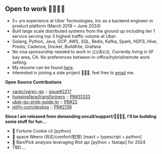 ## Open to work 👩🏻‍💻👋

- 5+ yrs experience at Uber Technologies, Inc as a backend engineer in product platform (March 2019 ~ June 2024)
- Built large scale distributed systems from the ground up including tier 1 service serving top 3 highest traffic volume at Uber.
- Golang, Python, Java, GCP, AWS, SQL, Redis, Kafka, Spark, HDFS, Hive, Presto, Cadence, Docker, BuildKite, Grafana
- No visa sponsorship needed to work in 🇺🇸&🇰🇷. Currently living in SF bay area, CA. No preferences between in-office/hybrid/remote work setting.
- My resume can be found [here](https://github.com/unscrew/unscrew/blob/main/kim_resume_2024.pdf).
- Interested in joining a side project 🙋🏻‍♀️, feel free to [email](mailto:chloe.minkyung.k@gmail.com) me.


**Open Source Contributions**
- [yarpc/yarpc-go](https://github.com/yarpc/yarpc-go) :: [issue#2217](https://github.com/yarpc/yarpc-go/issues/2217) 
- [huggingface/transformers](https://github.com/huggingface/transformers) :: [PR#31333](https://github.com/huggingface/transformers/pull/31333)
- [uber-go-style-guide-kr](https://github.com/TangoEnSkai/uber-go-style-guide-kr) :: [PR#22](https://github.com/TangoEnSkai/uber-go-style-guide-kr/pull/22)
- [jetify-com/devbox](https://github.com/jetify-com/devbox) :: [PR#2139](https://github.com/jetify-com/devbox/pull/2139)

  
**Since I am released from demanding oncall/support/🚒👩🏻‍🚒, I'll be building some stuff for fun...**
- 🥠 Fortune Cookie cli [python]
- 🌿 space Weero (위로/comfort/慰劳) [react + typescript + python]
- 👾 Ban/Pick analysis leveraging Riot api [python + fastapi] for 2024
- TBD ...
